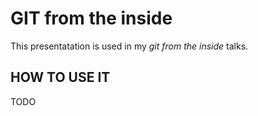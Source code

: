 GIT from the inside
============

This presentatation is used in  my _git from the inside_ talks. 




HOW TO USE IT
---------------
TODO
